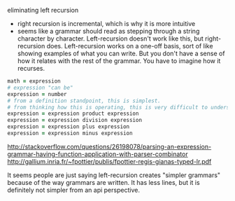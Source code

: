 
eliminating left recursion
- right recursion is incremental, which is why it is more intuitive
- seems like a grammar should read as stepping through a string character by character. Left-recursion doesn't work like this, but right-recursion does. Left-recursion works on a one-off basis, sort of like showing examples of what you can write. But you don't have a sense of how it relates with the rest of the grammar. You have to imagine how it recurses.

```coffee
math = expression
# expression "can be"
expression = number
# from a definition standpoint, this is simplest.
# from thinking how this is operating, this is very difficult to understand
expression = expression product expression
expression = expression division expression
expression = expression plus expression
expression = expression minus expression
```

http://stackoverflow.com/questions/26198078/parsing-an-expression-grammar-having-function-application-with-parser-combinator
http://gallium.inria.fr/~fpottier/publis/fpottier-regis-gianas-typed-lr.pdf

It seems people are just saying left-recursion creates "simpler grammars" because of the way grammars are written. It has less lines, but it is definitely not simpler from an api perspective.
